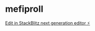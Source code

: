 # mefiproII

[Edit in StackBlitz next generation editor ⚡️](https://stackblitz.com/~/github.com/Taotetutin/mefiproII)